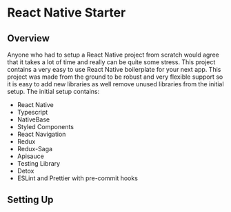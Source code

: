 # React Native Starter

## Overview

Anyone who had to setup a React Native project from scratch would agree that it takes a lot of time and really can be quite some stress. This project contains a very easy to use React Native boilerplate for your next app. This project was made from the ground to be robust and very flexible support so it is easy to add new libraries as well remove unused libraries from the initial setup. The initial setup contains: 

- React Native
- Typescript
- NativeBase
- Styled Components
- React Navigation
- Redux
- Redux-Saga
- Apisauce
- Testing Library
- Detox
- ESLint and Prettier with pre-commit hooks

## Setting Up

